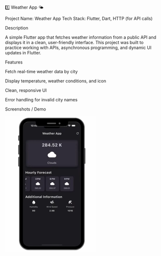 1️⃣ Weather App 🌤️

Project Name: Weather App
Tech Stack: Flutter, Dart, HTTP (for API calls)

Description

A simple Flutter app that fetches weather information from a public API and displays it in a clean, user-friendly interface. This project was built to practice working with APIs, asynchronous programming, and dynamic UI updates in Flutter.

Features

Fetch real-time weather data by city

Display temperature, weather conditions, and icon

Clean, responsive UI

Error handling for invalid city names

Screenshots / Demo


<img src="weather_ui/screenshots/pic2.png" width="300">


